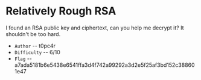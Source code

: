 # Relatively Rough RSA

I found an RSA public key and ciphertext, can you help me decrypt it? It shouldn't be too hard.

* `Author` -- t0pc4r
* `Difficulty` -- 6/10
* `Flag` -- a7ada5181b6e5438e6541ffa3d4f742a99292a3d2e5f25af3bd152c388601e47
